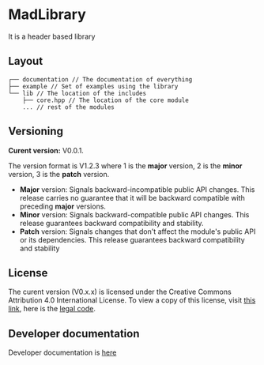 # MadLibrary

It is a header based library

## Layout
<!-- 
```
┌
├── include
│   └── Variable.hpp
``` -->

```
┌── documentation // The documentation of everything
├── example // Set of examples using the library
└── lib // The location of the includes
    ├── core.hpp // The location of the core module
    ... // rest of the modules
```

## Versioning

__Curent version:__ V0.0.1.

The version format is V1.2.3 where 1 is the __major__ version, 2 is the __minor__ version, 3 is the __patch__ version.
- __Major__ version: Signals backward-incompatible public API changes. This release carries no guarantee that it will be backward compatible with preceding __major__ versions.
- __Minor__ version: Signals backward-compatible public API changes. This release guarantees backward compatibility and stability.
- __Patch__ version: Signals changes that don't affect the module's public API or its dependencies. This release guarantees backward compatibility and stability 

## License

The curent version (V0.x.x) is licensed under the Creative Commons Attribution 4.0 International License. 
To view a copy of this license, visit [this link](https://creativecommons.org/licenses/by/4.0/.), here is the [legal code](https://creativecommons.org/licenses/by/4.0/legalcode).

## Developer documentation

Developer documentation is [here](documentation/Developer.md)

